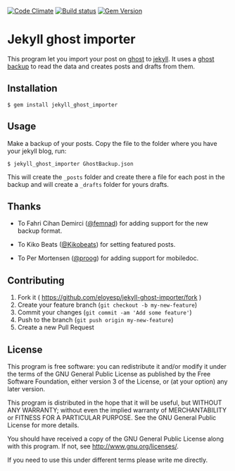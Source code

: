 [![Code Climate](https://img.shields.io/codeclimate/maintainability/eloyesp/jekyll_ghost_importer.svg?maxAge=1800)](https://codeclimate.com/github/eloyesp/jekyll_ghost_importer)
[![Build status](https://img.shields.io/travis/eloyesp/jekyll_ghost_importer.svg?maxAge=1800)](https://travis-ci.org/eloyesp/jekyll_ghost_importer)
[![Gem Version](https://img.shields.io/gem/v/jekyll_ghost_importer.svg?maxAge=2592000)](https://rubygems.org/gems/jekyll_ghost_importer)

# Jekyll ghost importer

This program let you import your post on [ghost][1] to [jekyll][2]. It uses a
[ghost backup][3] to read the data and creates posts and drafts from them.

 [1]: https://ghost.org/about/
 [2]: http://jekyllrb.com/
 [3]: https://help.ghost.org/hc/en-us/articles/224112927-Import-Export-Data

## Installation

    $ gem install jekyll_ghost_importer

## Usage

Make a backup of your posts. Copy the file to the folder where you have your
jekyll blog, run:

    $ jekyll_ghost_importer GhostBackup.json

This will create the `_posts` folder and create there a file for each post in
the backup and will create a `_drafts` folder for yours drafts.

## Thanks

- To Fahri Cihan Demirci ([@femnad](https://github.com/femnad)) for
  adding support for the new backup format.

- To Kiko Beats ([@Kikobeats](https://github.com/Kikobeats)) for setting
  featured posts.

- To Per Mortensen ([@proog](https://github.com/proog)) for adding support for
  mobiledoc.

## Contributing

1. Fork it ( https://github.com/eloyesp/jekyll-ghost-importer/fork )
2. Create your feature branch (`git checkout -b my-new-feature`)
3. Commit your changes (`git commit -am 'Add some feature'`)
4. Push to the branch (`git push origin my-new-feature`)
5. Create a new Pull Request

## License

This program is free software: you can redistribute it and/or modify it under
the terms of the GNU General Public License as published by the Free Software
Foundation, either version 3 of the License, or (at your option) any later
version.

This program is distributed in the hope that it will be useful, but WITHOUT ANY
WARRANTY; without even the implied warranty of MERCHANTABILITY or FITNESS FOR A
PARTICULAR PURPOSE.  See the GNU General Public License for more details.

You should have received a copy of the GNU General Public License along with
this program.  If not, see <http://www.gnu.org/licenses/>.

If you need to use this under different terms please write me directly.
